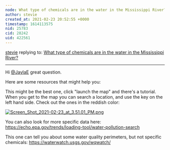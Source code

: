 ```yaml
---
node: What type of chemicals are in the water in the Mississippi River?
author: stevie
created_at: 2021-02-23 20:52:55 +0000
timestamp: 1614113575
nid: 25783
cid: 28242
uid: 422561
---
```




[stevie](../profile/stevie) replying to: [What type of chemicals are in the water in the Mississippi River?](../notes/JaylaE/02-23-2021/what-type-of-chemicals-are-in-the-water-in-the-mississippi-river)

----
Hi [@JaylaE](/profile/JaylaE) great question. 

Here are some resources that might help you:

This might be the best one, click "launch the map" and there's a tutorial. When you get to the map you can search a location, and use the key on the left hand side. Check out the ones in the reddish color: 

[![Screen_Shot_2021-02-23_at_3.51.01_PM.png](/i/42783)](/i/42783?s=o)


You can also look for more specific data here: 
https://echo.epa.gov/trends/loading-tool/water-pollution-search 

This one can tell you about some water quality perimeters, but not specific chemicals: https://waterwatch.usgs.gov/wqwatch/